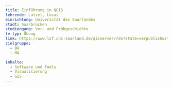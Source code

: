 ```yaml
---
title: Einführung in QGIS
lehrende: Latzel, Lucas
einrichtung: Universität des Saarlandes
stadt: Saarbrücken
studiengang: Vor- und Frühgeschichte
lv-typ: Übung
link: https://www.lsf.uni-saarland.de/qisserver/rds?state=verpublish&status=init&vmfile=no&publishid=146649&moduleCall=webInfo&publishConfFile=webInfo&publishSubDir=veranstaltung
zielgruppe:
  - BA
  - MA

inhalte:
  - Software und Tools
  - Visualisierung
  - GIS
---
```

 
